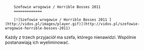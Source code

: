 
        Szefowie wrogowie / Horrible Bosses 2011 
        =============
        
        [![Szefowie wrogowie / Horrible Bosses 2011 ](http://vidos.pl/images/player.gif)](http://vidos.pl/szefowie-wrogowie-horrible-bosses-2011)
        
        
 Każdy z trzech przyjaciół ma szefa, którego nienawidzi. Wspólnie postanawiają ich wyeliminować.
    